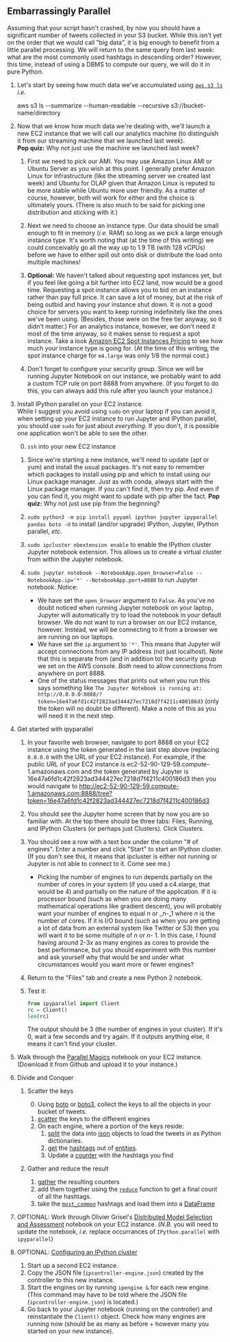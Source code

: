 Embarrassingly Parallel
-----

Assuming that your script hasn't crashed, by now you should have a significant number of tweets collected in your S3 bucket. While this isn't yet on the order that we would call "big data", it is big enough to benefit from a little parallel processing. We will return to the same query from last week: what are the most commonly used hashtags in descending order? However, this time, instead of using a DBMS to compute our query, we will do it in pure Python.

1. Let's start by seeing how much data we've accumulated using [`aws s3 ls`](http://docs.aws.amazon.com/cli/latest/reference/s3/ls.html) _i.e._   

    aws s3 ls --summarize --human-readable --recursive s3://bucket-name/directory

2. Now that we know how much data we're dealing with, we'll launch a new EC2 instance that we will call our analytics machine (to distinguish it from our streaming machine that we launched last week).  
**Pop quiz:** Why not just use the machine we launched last week?

    1. First we need to pick our AMI. You may use Amazon Linux AMI or Ubuntu Server as you wish at this point. I generally prefer Amazon Linux for infrastructure (like the streaming server we created last week) and Ubuntu for OLAP given that Amazon Linux is reputed to be more stable while Ubuntu more user friendly. As a matter of course, however, both will work for either and the choice is ultimately yours. (There is also much to be said for picking one distribution and sticking with it.)

    2. Next we need to choose an instance type. Our data should be small enough to fit in memory (_i.e._ RAM) so long as we pick a large enough instance type. It's worth noting that (at the time of this writing) we could conceivably go all the way up to 1.9 TB (with 128 vCPUs) before we have to either spill out onto disk or distribute the load onto multiple machines!

    3. **Optional:** We haven't talked about requesting spot instances yet, but if you feel like going a bit further into EC2 land, now would be a good time. Requesting a spot instance allows you to bid on an instance rather than pay full price. It can save a lot of money, but at the risk of being outbid and having your instance shut down. It is not a good choice for servers you want to keep running indefinitely like the ones we've been using. (Besides, those were on the free tier anyway, so it didn't matter.) For an analytics instance, however, we don't need it most of the time anyway, so it makes sense to request a spot instance. Take a look [Amazon EC2 Spot Instances Pricing](https://aws.amazon.com/ec2/spot/pricing/) to see how much your instance type is going for. (At the time of this writing, the spot instance charge for `m4.large` was only 1/8 the normal cost.)

    4. Don't forget to configure your security group. Since we will be running Jupyter Notebook on our instance, we probably want to add a custom TCP rule on port 8888 from anywhere. (If you forget to do this, you can always add this rule after you launch your instance.)

3. Install IPython parallel on your EC2 instance.  
While I suggest you avoid using `sudo` on your laptop if you can avoid it, when setting up your EC2 instance to run Jupyter and IPython parallel, you should use `sudo` for just about _everything_. If you don't, it is possible one application won't be able to see the other.

    0. `ssh` into your new EC2 instance

    1. Since we're starting a new instance, we'll need to update (apt or yum) and install the usual packages. It's not easy to remember which packages to install using pip and which to install using our Linux package manager. Just as with conda, always start with the Linux package manager. If you can't find it, then try pip. And even if you can find it, you might want to update with pip after the fact.
    **Pop quiz:** Why not just use pip from the beginning?

    2. `sudo python3 -m pip install pyyaml ipython jupyter ipyparallel pandas boto -U` to install (and/or upgrade) IPython, Jupyter, IPython parallel, _etc._

    3. `sudo ipcluster nbextension enable` to enable the IPython cluster Jupyter notebook extension. This allows us to create a virtual cluster from within the Jupyter notebook.

    4. `sudo jupyter notebook --NotebookApp.open_browser=False --NotebookApp.ip='*' --NotebookApp.port=8888` to run Jupyter notebook. Notice:
        - We have set the `open_browser` argument to `False`. As you've no doubt noticed when running Jupyter notebook on your laptop, Jupyter will automatically try to load the notebook in your default browser. We do not want to run a browser on our EC2 instance, however. Instead, we will be connecting to it from a browser we are running on our laptops.
        - We have set the `ip` argument to `'*'`. This means that Jupyter will accept connections from any IP address (not just localhost). Note that this is separate from (and in addition to) the security group we set on the AWS console. *Both* need to allow connections from anywhere on port 8888.
        - One of the status messages that prints out when you run this says something like `The Jupyter Notebook is running at: http://0.0.0.0:8888/?token=16e47a6fd1c42f2823ad344427ec7218d7f4211c400186d3` (only the token will no doubt be different). Make a note of this as you will need it in the next step.

4. Get started with ipyparallel

    1. In your favorite web browser, navigate to port 8888 on your EC2 instance using the token generated in the last step above (replacing `0.0.0.0` with the URL of your EC2 instance). For example, if the public URL of your EC2 instance is ec2-52-90-129-59.compute-1.amazonaws.com and the token generated by Jupyter is 16e47a6fd1c42f2823ad344427ec7218d7f4211c400186d3 then you would navigate to http://ec2-52-90-129-59.compute-1.amazonaws.com:8888/tree?token=16e47a6fd1c42f2823ad344427ec7218d7f4211c400186d3

    2. You should see the Jupyter home screen that by now you are so familiar with. At the top there should be three tabs: Files, Running, and IPython Clusters (or perhaps just Clusters). Click Clusters.

    3. You should see a row with a text box under the column "# of engines". Enter a number and click "Start" to start an IPython cluster. (If you don't see this, it means that ipcluster is either not running or Jupyter is not able to connect to it. Come see me.)

        - Picking the number of engines to run depends partially on the number of cores in your system (if you used a c4.xlarge, that would be 4) and partially on the nature of the application. If it is processor bound (such as when you are doing many mathematical operations like gradient descent), you will probably want your number of engines to equal _n_ or _n-_1 where _n_ is the number of cores. If it is I/O bound (such as when you are getting a lot of data from an external system like Twitter or S3) then you will want it to be some multiple of _n_ or _n-_ 1. In this case, I found having around 2-3x as many engines as cores to provide the best performance, but you should experiment with this number and ask yourself why that would be and under what circumstances would you want more or fewer engines?

    4. Return to the "Files" tab and create a new Python 2 notebook.

    5. Test it:

        ```python
        from ipyparallel import Client
        rc = Client()
        len(rc)
        ```
        The output should be 3 (the number of engines in your cluster). If it's 0, wait a few seconds and try again. If it outputs anything else, it means it can't find your cluster.

5. Walk through the [Parallel Magics](https://github.com/ipython/ipyparallel/blob/master/examples/Parallel%20Magics.ipynb) notebook on your EC2 instance. (Download it from Github and upload it to your instance.)

6. Divide and Conquer

    1. Scatter the keys

        0. Using [boto](http://boto.cloudhackers.com/en/latest/ref/s3.html#boto.s3.bucket.Bucket.get_all_keys) or [boto3](http://boto3.readthedocs.io/en/latest/reference/services/s3.html#S3.Bucket.objects), collect the keys to all the objects in your bucket of tweets.
        1. [scatter](http://ipyparallel.readthedocs.io/en/latest/multiengine.html#scatter-and-gather) the keys to the different engines
        2. On each engine, where a portion of the keys reside:
            1. [split](https://docs.python.org/2/library/string.html#string.split) the data into [json](https://docs.python.org/2/library/json.html) objects to load the tweets in as Python dictionaries.
            2. [get](https://docs.python.org/2/library/stdtypes.html#dict.get) the [hashtags](https://dev.twitter.com/overview/api/entities-in-twitter-objects#hashtags) out of [entities](https://dev.twitter.com/overview/api/entities).
            3. Update a [counter](https://docs.python.org/2/library/collections.html#counter-objects) with the hashtags you find

    2. Gather and reduce the result

        1. [gather](http://ipyparallel.readthedocs.io/en/latest/multiengine.html#scatter-and-gather) the resulting counters  
        2. add them together using the [`reduce`](https://docs.python.org/2/library/functions.html#reduce) function to get a final count of all the hashtags.
        3. take the [`most_common`](https://docs.python.org/2/library/collections.html#collections.Counter.most_common) hashtags and load them into a [DataFrame](http://pandas.pydata.org/pandas-docs/stable/generated/pandas.DataFrame.html)

7. OPTIONAL: Work through Olivier Grisel's [Distributed Model Selection and Assessment](https://github.com/ogrisel/parallel_ml_tutorial/blob/master/notebooks/06%20-%20Distributed%20Model%20Selection%20and%20Assessment.ipynb) notebook on your EC2 instance. (_N.B._ you will need to update the notebook, _i.e._ replace occurrances of `IPython.parallel` with `ipyparallel`)

8. OPTIONAL: [Configuring an IPython cluster](http://ipyparallel.readthedocs.io/en/latest/process.html)
    1. Start up a second EC2 instance.
    2. Copy the  JSON file (`ipcontroller-engine.json`) created by the controller to this new instance.
    3. Start the engines on by running `ipengine &` for each new engine. (This command may have to be told where the JSON file (`ipcontroller-engine.json`) is located.)
    4. Go back to your Jupyter notebook (running on the controller) and reinstantiate the `Client()` object. Check how many engines are running now (should be as many as before + however many you started on your new instance).
